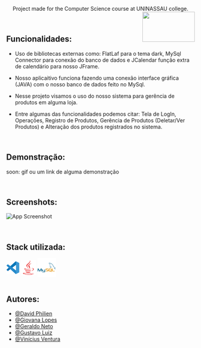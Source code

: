 
<p align="center"> Project made for the Computer Science course at UNINASSAU college. <img align="right" alt"VSCODE" src="https://i.imgur.com/eFPYB0b.png"   width="140" height="80"/> <p/>

<br/>

## Funcionalidades:

- Uso de bibliotecas externas como: FlatLaf para o tema dark, MySql Connector para conexão do banco de dados e JCalendar função extra de calendário para nosso JFrame.

- Nosso aplicaitivo funciona fazendo uma conexão interface gráfica (JAVA) com o nosso banco de dados feito no MySql.

- Nesse projeto visamos o uso do nosso sistema para gerência de produtos em alguma loja.

- Entre algumas das funcionalidades podemos citar: Tela de LogIn, Operações, Registro de Produtos, Gerência de Produtos (Deletar/Ver Produtos) e Alteração dos produtos registrados no sistema.

<br/>

## Demonstração:

soon: gif ou um link de alguma demonstração

<br/>

## Screenshots:

![App Screenshot](https://via.placeholder.com/468x300?text=App+Screenshot+Here)

<br/>

## Stack utilizada:

<div align="LEFT">
    <img align="center" alt"VSCODE" src="https://raw.githubusercontent.com/devicons/devicon/1119b9f84c0290e0f0b38982099a2bd027a48bf1/icons/vscode/vscode-original.svg"   width="35" height="35"/> 
      <img align="center" alt"JAVA" src="https://raw.githubusercontent.com/devicons/devicon/1119b9f84c0290e0f0b38982099a2bd027a48bf1/icons/java/java-plain.svg" width="40" height="40"/> 
          <img align="center" alt"MYSQL" src="https://raw.githubusercontent.com/devicons/devicon/1119b9f84c0290e0f0b38982099a2bd027a48bf1/icons/mysql/mysql-original-wordmark.svg" width="50" height="50"/> 
    
</div>


<br/>

## Autores:

- [@David Philien](https://www.github.com/davidplgomes)
- [@Giovana Lopes](https://www.github.com/glopes2003)
- [@Geraldo Neto](https://www.github.com/GeRa26)
- [@Gustavo Luiz](https://www.instagram.com/guga.luizz)
- [@Vinícius Ventura](https://www.github.com/vinivent)
